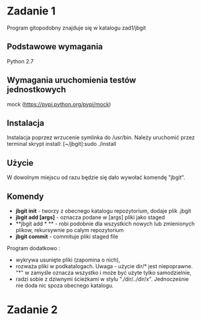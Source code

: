 # Zadanie 1
Program gitopodobny znajduje się w katalogu zad1/jbgit

## Podstawowe wymagania
Python 2.7
## Wymagania uruchomienia testów jednostkowych
mock (https://pypi.python.org/pypi/mock)

## Instalacja
Instalacja poprzez wrzucenie symlinka do /usr/bin.
Należy uruchomić przez terminal skrypt install:
[~/jbgit]:sudo ./install

## Użycie 
W dowolnym miejscu od razu będzie się dało wywołać komendę "jbgit".

## Komendy
- **jbgit init** - tworzy z obecnego katalogu repozytorium, dodaje plik .jbgit
- **jbgit add [args]** - oznacza podane w [args] pliki jako staged
- **jbgit add * ** - robi podobnie dla wszystkich nowych lub zmienionych plikow, rekursywnie po calym repozytorium
- **jbgit commit** - commituje pliki staged file

Program dodatkowo :
- wykrywa usunięte pliki (zapomina o nich), 
- rozważa pliki w podkatalogach. Uwaga - użycie dir/* jest niepoprawne. "*" w zamyśle oznacza wszystko i może być użyte tylko samodzielnie,
- radzi sobie z dziwnymi ścieżkami w stylu "./dir/../dir/x". Jednocześnie nie doda nic spoza obecnego katalogu.

# Zadanie 2
